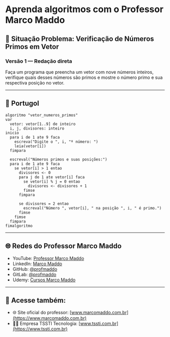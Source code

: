 
# Aprenda algoritmos com o Professor Marco Maddo

## 🧠 Situação Problema: Verificação de Números Primos em Vetor

### Versão 1 — Redação direta
Faça um programa que preencha um vetor com nove números inteiros, verifique quais desses números são primos e mostre o número primo e sua respectiva posição no vetor.

---

## 💬 Portugol

```portugol
algoritmo "vetor_numeros_primos"
var
  vetor: vetor[1..9] de inteiro
  i, j, divisores: inteiro
inicio
  para i de 1 ate 9 faca
    escreva("Digite o ", i, "º número: ")
    leia(vetor[i])
  fimpara

  escreval("Números primos e suas posições:")
  para i de 1 ate 9 faca
    se vetor[i] > 1 entao
      divisores <- 0
      para j de 1 ate vetor[i] faca
        se vetor[i] % j = 0 entao
          divisores <- divisores + 1
        fimse
      fimpara

      se divisores = 2 entao
        escreval("Número ", vetor[i], " na posição ", i, " é primo.")
      fimse
    fimse
  fimpara
fimalgoritmo
```

---

## 🌐 Redes do Professor Marco Maddo

- YouTube: [Professor Marco Maddo](https://www.youtube.com/@ProfessorMarcoMaddo)
- LinkedIn: [Marco Maddo](https://www.linkedin.com/in/marcomaddo/)
- GitHub: [@profmaddo](https://github.com/profmaddo)
- GitLab: [@profmaddo](https://gitlab.com/profmaddo)
- Udemy: [Cursos Marco Maddo](https://www.udemy.com/user/marcomaddo/)

---

## 🚀 Acesse também:

- 🌐 Site oficial do professor: [www.marcomaddo.com.br](https://www.marcomaddo.com.br)
- 🧑‍💼 Empresa TSSTI Tecnologia: [www.tssti.com.br](https://www.tssti.com.br)
